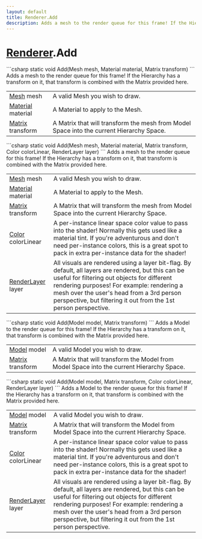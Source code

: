 ```yaml
---
layout: default
title: Renderer.Add
description: Adds a mesh to the render queue for this frame! If the Hierarchy has a transform on it, that transform is combined with the Matrix provided here.
---
```

# [Renderer]({{site.url}}/Pages/StereoKit/Renderer.html).Add

<div class='signature' markdown='1'>
```csharp
static void Add(Mesh mesh, Material material, Matrix transform)
```
Adds a mesh to the render queue for this frame! If the
Hierarchy has a transform on it, that transform is combined with
the Matrix provided here.
</div>

|  |  |
|--|--|
|[Mesh]({{site.url}}/Pages/StereoKit/Mesh.html) mesh|A valid Mesh you wish to draw.|
|[Material]({{site.url}}/Pages/StereoKit/Material.html) material|A Material to apply to the Mesh.|
|[Matrix]({{site.url}}/Pages/StereoKit/Matrix.html) transform|A Matrix that will transform the mesh             from Model Space into the current Hierarchy Space.|

<div class='signature' markdown='1'>
```csharp
static void Add(Mesh mesh, Material material, Matrix transform, Color colorLinear, RenderLayer layer)
```
Adds a mesh to the render queue for this frame! If the
Hierarchy has a transform on it, that transform is combined with
the Matrix provided here.
</div>

|  |  |
|--|--|
|[Mesh]({{site.url}}/Pages/StereoKit/Mesh.html) mesh|A valid Mesh you wish to draw.|
|[Material]({{site.url}}/Pages/StereoKit/Material.html) material|A Material to apply to the Mesh.|
|[Matrix]({{site.url}}/Pages/StereoKit/Matrix.html) transform|A Matrix that will transform the mesh             from Model Space into the current Hierarchy Space.|
|[Color]({{site.url}}/Pages/StereoKit/Color.html) colorLinear|A per-instance linear space color value             to pass into the shader! Normally this gets used like a material             tint. If you're  adventurous and don't need per-instance colors,             this is a great spot to pack in extra per-instance data for the             shader!|
|[RenderLayer]({{site.url}}/Pages/StereoKit/RenderLayer.html) layer|All visuals are rendered using a layer              bit-flag. By default, all layers are rendered, but this can be              useful for filtering out objects for different rendering              purposes! For example: rendering a mesh over the user's head from             a 3rd person perspective, but filtering it out from the 1st             person perspective.|

<div class='signature' markdown='1'>
```csharp
static void Add(Model model, Matrix transform)
```
Adds a Model to the render queue for this frame! If the
Hierarchy has a transform on it, that transform is combined with
the Matrix provided here.
</div>

|  |  |
|--|--|
|[Model]({{site.url}}/Pages/StereoKit/Model.html) model|A valid Model you wish to draw.|
|[Matrix]({{site.url}}/Pages/StereoKit/Matrix.html) transform|A Matrix that will transform the Model             from Model Space into the current Hierarchy Space.|

<div class='signature' markdown='1'>
```csharp
static void Add(Model model, Matrix transform, Color colorLinear, RenderLayer layer)
```
Adds a Model to the render queue for this frame! If the
Hierarchy has a transform on it, that transform is combined with
the Matrix provided here.
</div>

|  |  |
|--|--|
|[Model]({{site.url}}/Pages/StereoKit/Model.html) model|A valid Model you wish to draw.|
|[Matrix]({{site.url}}/Pages/StereoKit/Matrix.html) transform|A Matrix that will transform the Model             from Model Space into the current Hierarchy Space.|
|[Color]({{site.url}}/Pages/StereoKit/Color.html) colorLinear|A per-instance linear space color value             to pass into the shader! Normally this gets used like a material             tint. If you're  adventurous and don't need per-instance colors,             this is a great spot to pack in extra per-instance data for the             shader!|
|[RenderLayer]({{site.url}}/Pages/StereoKit/RenderLayer.html) layer|All visuals are rendered using a layer              bit-flag. By default, all layers are rendered, but this can be              useful for filtering out objects for different rendering              purposes! For example: rendering a mesh over the user's head from             a 3rd person perspective, but filtering it out from the 1st             person perspective.|




